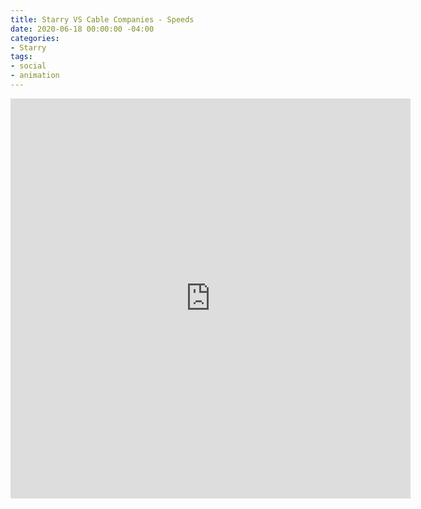```yaml
---
title: Starry VS Cable Companies - Speeds
date: 2020-06-18 00:00:00 -04:00
categories:
- Starry
tags:
- social
- animation
---
```


<div class="video-square">
	<iframe src="https://player.vimeo.com/video/429769995?&loop=1" width="640" height="640" frameborder="0" webkitallowfullscreen mozallowfullscreen allowfullscreen allow="autoplay" background="1"></iframe>
</div>
